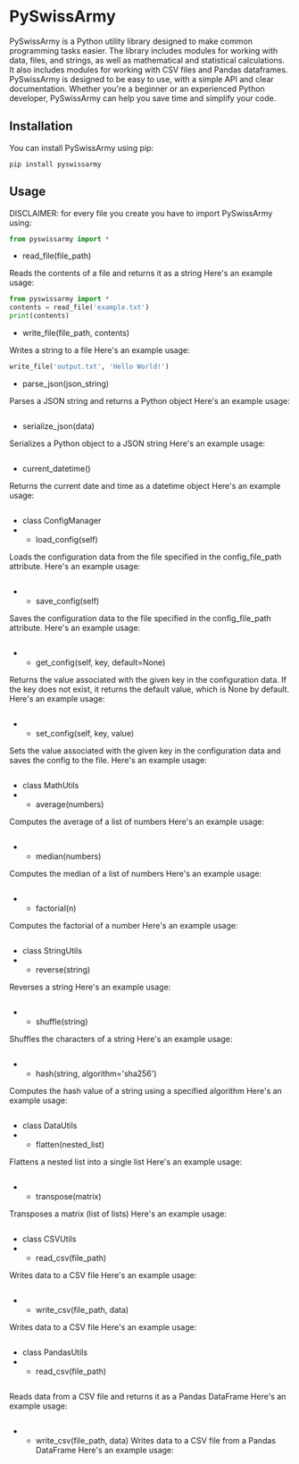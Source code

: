 # PySwissArmy

PySwissArmy is a Python utility library designed to make common programming tasks easier.
The library includes modules for working with data, files, and strings, as well as mathematical and statistical calculations.
It also includes modules for working with CSV files and Pandas dataframes.
PySwissArmy is designed to be easy to use, with a simple API and clear documentation.
Whether you're a beginner or an experienced Python developer, PySwissArmy can help you save time and simplify your code.

## Installation

You can install PySwissArmy using pip:

```
pip install pyswissarmy
```

## Usage

DISCLAIMER: for every file you create you have to import PySwissArmy using:
```python
from pyswissarmy import *
```

- read_file(file_path)

Reads the contents of a file and returns it as a string
Here's an example usage:
```python
from pyswissarmy import *
contents = read_file('example.txt')
print(contents)
```

- write_file(file_path, contents)

Writes a string to a file
Here's an example usage:
```python
write_file('output.txt', 'Hello World!')
```

- parse_json(json_string)

Parses a JSON string and returns a Python object
Here's an example usage:
```

```

- serialize_json(data)

Serializes a Python object to a JSON string
Here's an example usage:
```

```

- current_datetime()

Returns the current date and time as a datetime object
Here's an example usage:
```

```

- class ConfigManager
- - load_config(self)

Loads the configuration data from the file specified in the config_file_path attribute.
Here's an example usage:
```

```

- - save_config(self)

Saves the configuration data to the file specified in the config_file_path attribute.
Here's an example usage:
```

```

- - get_config(self, key, default=None)

Returns the value associated with the given key in the configuration data. If the key does not exist, it returns the default value, which is None by default.
Here's an example usage:
```

```
- - set_config(self, key, value)

Sets the value associated with the given key in the configuration data and saves the config to the file.
Here's an example usage:
```

```

- class MathUtils
- - average(numbers)

Computes the average of a list of numbers
Here's an example usage:
```

```

- - median(numbers)

Computes the median of a list of numbers
Here's an example usage:
```

```

- - factorial(n)

Computes the factorial of a number
Here's an example usage:

```

```

- class StringUtils
- - reverse(string)

Reverses a string
Here's an example usage:
```

```

- - shuffle(string)

Shuffles the characters of a string
Here's an example usage:
```

```

- - hash(string, algorithm='sha256')

Computes the hash value of a string using a specified algorithm
Here's an example usage:
```

```

- class DataUtils
- - flatten(nested_list)

Flattens a nested list into a single list
Here's an example usage:
```

```

- - transpose(matrix)

Transposes a matrix (list of lists)
Here's an example usage:
```

```

- class CSVUtils
- - read_csv(file_path)

Writes data to a CSV file
Here's an example usage:
```

```

- - write_csv(file_path, data)

Writes data to a CSV file
Here's an example usage:
```

```

- class PandasUtils
- - read_csv(file_path)
```

```

Reads data from a CSV file and returns it as a Pandas DataFrame
Here's an example usage:
```

```

- - write_csv(file_path, data)
Writes data to a CSV file from a Pandas DataFrame
Here's an example usage:
```

```
